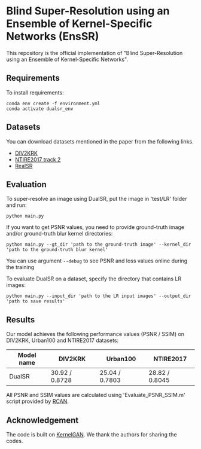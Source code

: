 # Blind Super-Resolution using an Ensemble of Kernel-Specific Networks (EnsSR)

This repository is the official implementation of "Blind Super-Resolution using an Ensemble of Kernel-Specific Networks".

## Requirements

To install requirements:

```setup
conda env create -f environment.yml
conda activate dualsr_env
```

## Datasets

You can download datasets mentioned in the paper from the following links.
- [DIV2KRK](http://www.wisdom.weizmann.ac.il/~vision/kernelgan/DIV2KRK_public.zip)
- [NTIRE2017 track 2](https://data.vision.ee.ethz.ch/cvl/DIV2K/DIV2K_valid_LR_unknown_X2.zip)
- [RealSR](https://github.com/csjcai/RealSR)

## Evaluation

To super-resolve an image using DualSR, put the image in 'test/LR' folder and run:
```eval
python main.py
```

If you want to get PSNR values, you need to provide ground-truth image and/or ground-truth blur kernel directories:
```eval-gt
python main.py --gt_dir 'path to the ground-truth image' --kernel_dir 'path to the ground-truth blur kernel'
```
You can use argument ```--debug``` to see PSNR and loss values online during the training

To evaluate DualSR on a dataset, specify the directory that contains LR images:
```eval-dataset
python main.py --input_dir 'path to the LR input images' --output_dir 'path to save results'
```

## Results

Our model achieves the following performance values (PSNR / SSIM) on DIV2KRK, Urban100 and NTIRE2017 datasets:

| Model name         | DIV2KRK         | Urban100        | NTIRE2017        |
| ------------------ |---------------- |---------------- | ---------------- |
| DualSR             |  30.92 / 0.8728 |  25.04 / 0.7803 |  28.82 / 0.8045  |

All PSNR and SSIM values are calculated using 'Evaluate_PSNR_SSIM.m' script provided by [RCAN](https://github.com/yulunzhang/RCAN).
## Acknowledgement

The code is built on [KernelGAN](https://github.com/sefibk/KernelGAN). We thank the authors  for sharing the codes.
